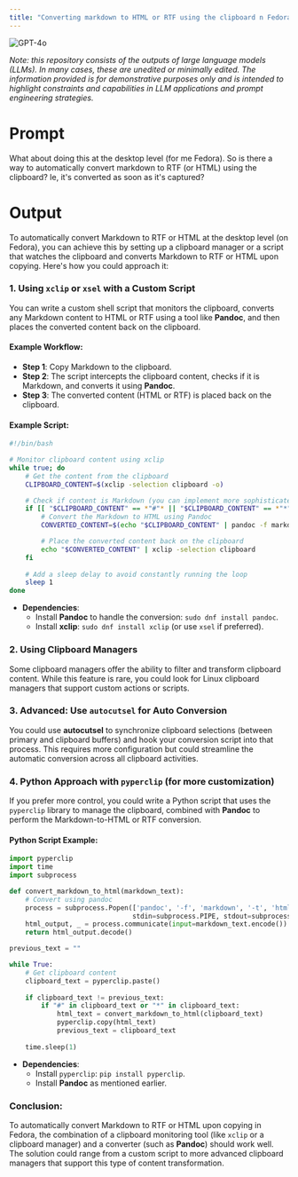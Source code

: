 ```yaml
---
title: "Converting markdown to HTML or RTF using the clipboard n Fedora"
---
```

![GPT-4o](https://img.shields.io/badge/GPT--4o-3333FF?style=for-the-badge&logo=openai&logoColor=white)



*Note: this repository consists of the outputs of large language models (LLMs). In many cases, these are unedited or minimally edited. The information provided is for demonstrative purposes only and is intended to highlight constraints and capabilities in LLM applications and prompt engineering strategies.*


# Prompt

What about doing this at the desktop level (for me Fedora). So is there a way to automatically convert markdown to RTF (or HTML) using the clipboard? Ie, it's converted as soon as it's captured?

# Output

To automatically convert Markdown to RTF or HTML at the desktop level (on Fedora), you can achieve this by setting up a clipboard manager or a script that watches the clipboard and converts Markdown to RTF or HTML upon copying. Here's how you could approach it:

### 1. **Using `xclip` or `xsel` with a Custom Script**
You can write a custom shell script that monitors the clipboard, converts any Markdown content to HTML or RTF using a tool like **Pandoc**, and then places the converted content back on the clipboard.

#### Example Workflow:
- **Step 1**: Copy Markdown to the clipboard.
- **Step 2**: The script intercepts the clipboard content, checks if it is Markdown, and converts it using **Pandoc**.
- **Step 3**: The converted content (HTML or RTF) is placed back on the clipboard.

#### Example Script:
```bash
#!/bin/bash

# Monitor clipboard content using xclip
while true; do
    # Get the content from the clipboard
    CLIPBOARD_CONTENT=$(xclip -selection clipboard -o)

    # Check if content is Markdown (you can implement more sophisticated checks)
    if [[ "$CLIPBOARD_CONTENT" == *"#"* || "$CLIPBOARD_CONTENT" == *"*"* ]]; then
        # Convert the Markdown to HTML using Pandoc
        CONVERTED_CONTENT=$(echo "$CLIPBOARD_CONTENT" | pandoc -f markdown -t html)

        # Place the converted content back on the clipboard
        echo "$CONVERTED_CONTENT" | xclip -selection clipboard
    fi
    
    # Add a sleep delay to avoid constantly running the loop
    sleep 1
done
```

- **Dependencies**: 
   - Install **Pandoc** to handle the conversion: `sudo dnf install pandoc`.
   - Install **xclip**: `sudo dnf install xclip` (or use `xsel` if preferred).

### 2. **Using Clipboard Managers**
Some clipboard managers offer the ability to filter and transform clipboard content. While this feature is rare, you could look for Linux clipboard managers that support custom actions or scripts.

### 3. **Advanced: Use `autocutsel` for Auto Conversion**
You could use **autocutsel** to synchronize clipboard selections (between primary and clipboard buffers) and hook your conversion script into that process. This requires more configuration but could streamline the automatic conversion across all clipboard activities.

### 4. **Python Approach with `pyperclip`** (for more customization)
If you prefer more control, you could write a Python script that uses the `pyperclip` library to manage the clipboard, combined with **Pandoc** to perform the Markdown-to-HTML or RTF conversion.

#### Python Script Example:
```python
import pyperclip
import time
import subprocess

def convert_markdown_to_html(markdown_text):
    # Convert using pandoc
    process = subprocess.Popen(['pandoc', '-f', 'markdown', '-t', 'html'], 
                               stdin=subprocess.PIPE, stdout=subprocess.PIPE)
    html_output, _ = process.communicate(input=markdown_text.encode())
    return html_output.decode()

previous_text = ""

while True:
    # Get clipboard content
    clipboard_text = pyperclip.paste()
    
    if clipboard_text != previous_text:
        if "#" in clipboard_text or "*" in clipboard_text:
            html_text = convert_markdown_to_html(clipboard_text)
            pyperclip.copy(html_text)
            previous_text = clipboard_text
    
    time.sleep(1)
```

- **Dependencies**: 
   - Install `pyperclip`: `pip install pyperclip`.
   - Install **Pandoc** as mentioned earlier.

### Conclusion:
To automatically convert Markdown to RTF or HTML upon copying in Fedora, the combination of a clipboard monitoring tool (like `xclip` or a clipboard manager) and a converter (such as **Pandoc**) should work well. The solution could range from a custom script to more advanced clipboard managers that support this type of content transformation.